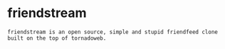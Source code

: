 friendstream
======
    friendstream is an open source, simple and stupid friendfeed clone built on the top of tornadoweb.
    